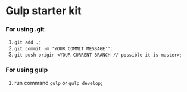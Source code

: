 # Gulp starter kit

### For using .git

1. ``` git add . ```;
2. ```git commit -m 'YOUR COMMIT MESSAGE''```;
3. ```git push origin <YOUR CURRENT BRANCH // possible it is master>```;

### For using gulp

1. run command ```gulp``` or ```gulp develop```;



